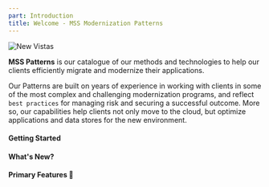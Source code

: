 ```yaml
---
part: Introduction
title: Welcome - MSS Modernization Patterns
---
```


![New Vistas](https://res.cloudinary.com/stratmachine/image/upload/w_400,h_120,c_scale/v1589306825/backgrounds/15_w3fdmq.jpg)

**MSS Patterns** is our catalogue of our methods and technologies to help our clients efficiently migrate and modernize their applications. 

Our Patterns are built on years of experience in working with clients in some of the most complex and challenging modernization programs, and reflect `best practices` for managing risk and securing a successful outcome. More so, our capabilities help clients not only move to the cloud, but optimize applications and data stores for the new environment.

#### Getting Started



#### What's New?



#### Primary Features 🧿


